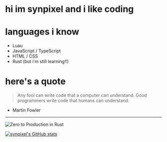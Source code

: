 # hi im synpixel and i like coding

# languages i know

- Luau
- JavaScript / TypeScript
- HTML / CSS
- Rust (but i'm still learning!!)

# here's a quote

> Any fool can write code that a computer can understand. Good programmers write code that humans can understand.

- Martin Fowler

---

![Zero to Production in Rust](https://rustacean.net/more-crabby-things/gothferris.png)

[![synpixel's GitHub stats](https://github-readme-stats.vercel.app/api?username=synpixel&show_icons=true&theme=github_dark)](https://github.com/anuraghazra/github-readme-stats)
